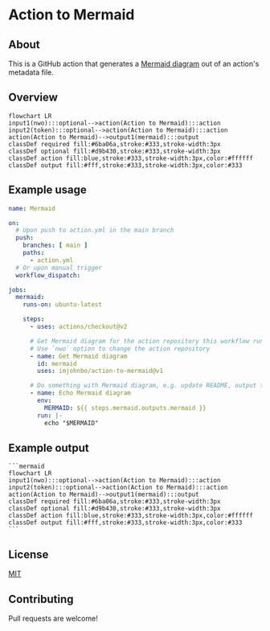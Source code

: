 # Action to Mermaid

## About

This is a GitHub action that generates a [Mermaid diagram](https://mermaid-js.github.io/mermaid/#/) out of an action's metadata file.

## Overview

<!-- START MERMAID -->
```mermaid
flowchart LR
input1(nwo):::optional-->action(Action to Mermaid):::action
input2(token):::optional-->action(Action to Mermaid):::action
action(Action to Mermaid)-->output1(mermaid):::output
classDef required fill:#6ba06a,stroke:#333,stroke-width:3px
classDef optional fill:#d9b430,stroke:#333,stroke-width:3px
classDef action fill:blue,stroke:#333,stroke-width:3px,color:#ffffff
classDef output fill:#fff,stroke:#333,stroke-width:3px,color:#333
```

## Example usage

```yml
name: Mermaid

on:
  # Upon push to action.yml in the main branch
  push:  
    branches: [ main ]
    paths:
      - action.yml
  # Or upon manual trigger
  workflow_dispatch:

jobs:
  mermaid:
    runs-on: ubuntu-latest

    steps:
      - uses: actions/checkout@v2

      # Get Mermaid diagram for the action repository this workflow runs in
      # Use `nwo` option to change the action repository
      - name: Get Mermaid diagram
        id: mermaid
        uses: imjohnbo/action-to-mermaid@v1

      # Do something with Mermaid diagram, e.g. update README, output to separate file, etc.
      - name: Echo Mermaid diagram
        env:
          MERMAID: ${{ steps.mermaid.outputs.mermaid }}
        run: |-
          echo "$MERMAID"
```

## Example output

````
```mermaid
flowchart LR
input1(nwo):::optional-->action(Action to Mermaid):::action
input2(token):::optional-->action(Action to Mermaid):::action
action(Action to Mermaid)-->output1(mermaid):::output
classDef required fill:#6ba06a,stroke:#333,stroke-width:3px
classDef optional fill:#d9b430,stroke:#333,stroke-width:3px
classDef action fill:blue,stroke:#333,stroke-width:3px,color:#ffffff
classDef output fill:#fff,stroke:#333,stroke-width:3px,color:#333
```
````

## License

[MIT](LICENSE)

## Contributing

Pull requests are welcome!

